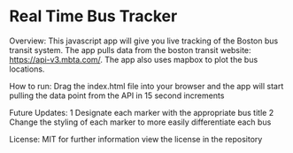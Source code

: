 # Real Time Bus Tracker

Overview:
This javascript app will give you live tracking of the Boston bus transit system.  The app pulls data from the boston transit website: https://api-v3.mbta.com/.  The app also uses mapbox to plot the bus locations.

How to run:
Drag the index.html file into your browser and the app will start pulling the data point from the API in 15 second increments

Future Updates:
1 Designate each marker with the appropriate bus title
2 Change the styling of each marker to more easily differentiate each bus

License: MIT for further information view the license in the repository